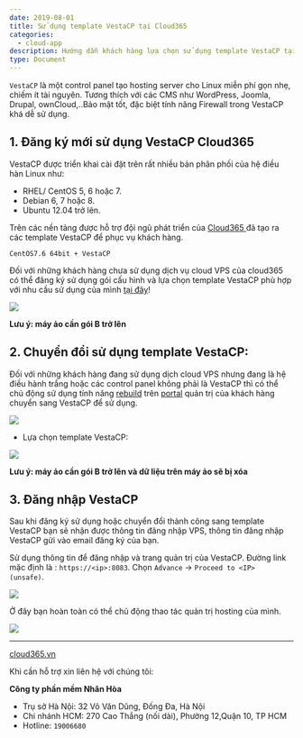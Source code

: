```yaml
---
date: 2019-08-01
title: Sử dụng template VestaCP tại Cloud365
categories:
  - cloud-app
description: Hướng dẫn khách hàng lựa chọn sử dụng template VestaCP tại Cloud365
type: Document
---
```


`VestaCP` là một control panel tạo hosting server cho Linux miễn phí gọn nhẹ, chiếm ít tài nguyên. Tương thích với các CMS như WordPress, Joomla, Drupal, ownCloud,..Bảo mật tốt, đặc biệt tính năng Firewall trong VestaCP khá dễ sử dụng.


## 1. Đăng ký mới sử dụng VestaCP Cloud365

VestaCP được triển khai cài đặt trên rất nhiều bản phân phối của hệ điều hàn Linux như:
- RHEL/ CentOS 5, 6 hoặc 7.
- Debian 6, 7 hoặc 8.
- Ubuntu 12.04 trở lên.

Trên các nền tảng được hỗ trợ đội ngũ phát triển của <a href="https://cloud365.vn/" target="_blank">Cloud365 </a>đã tạo ra các template VestaCP để phục vụ khách hàng.

```
CentOS7.6 64bit + VestaCP
```

Đối với những khách hàng chưa sử dụng dịch vụ cloud VPS của cloud365 có thể đăng ký sử dụng gói cấu hình và lựa chọn template VestaCP phù hợp với nhu cầu sử dụng của mình <a href="https://nhanhoa.com/may-chu/may-chu-ao-vps.html" target="_blank">tại đây</a>!

![](/images/img-vestacp/vesta_1.png)

**Lưu ý: máy ảo cần gói B trở lên**

## 2. Chuyển đổi sử dụng template VestaCP:

Đối với những khách hàng đang sử dụng dịch cloud VPS nhưng đang là hệ điều hành trắng hoặc các control panel không phải là VestaCP thì có thể chủ động sử dụng tính năng <a href="https://support.cloud365.vn/video/huong-dan-rebuild-cloud-server-cloud365/" target="_blank">rebuild</a> trên <a href="https://portal.cloud365.vn/" target="_blank">portal</a> quản trị của khách hàng chuyển sang VestaCP để sử dụng.

![](/images/img-vestacp/vesta_2.png)

- Lựa chọn template VestaCP:

![](/images/img-vestacp/vesta_3.png)

**Lưu ý: máy ảo cần gói B trở lên và dữ liệu trên máy ảo sẽ bị xóa**

## 3. Đăng nhập VestaCP

Sau khi đăng ký sử dụng hoặc chuyển đổi thành công sang template VestaCP bạn sẽ nhận được thông tin đăng nhập VPS, thông tin đăng nhập VestaCP gửi vào email đăng ký của bạn. 

Sử dụng thông tin để đăng nhập và trang quản trị của VestaCP. Đường link mặc định là : `https://<ip>:8083`. Chọn `Advance` -> `Proceed to <IP> (unsafe)`.

![](/images/img-vestacp/vesta_4.png)

Ở đây bạn hoàn toàn có thể chủ động thao tác quản trị hosting của mình.

![](/images/img-vestacp/vesta_5.png)

---
<a href="https://cloud365.vn/" target="_blank">cloud365.vn</a>

Khi cần hỗ trợ xin liên hệ với chúng tôi:

**Công ty phần mềm Nhân Hòa**
- Trụ sở Hà Nội: 32 Võ Văn Dũng, Đống Đa, Hà Nội
- Chi nhánh HCM: 270 Cao Thắng (nối dài), Phường 12,Quận 10, TP HCM
- Hotline: `19006680`